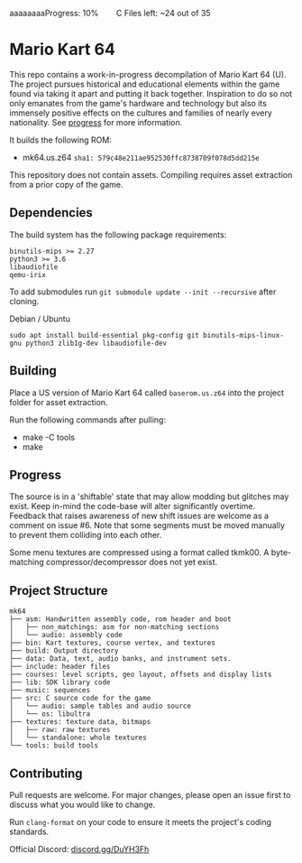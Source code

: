 aaaaaaaaProgress: 10% &nbsp;&nbsp;&nbsp;&nbsp;&nbsp;&nbsp; C Files left: ~24 out of 35
# Mario Kart 64

This repo contains a work-in-progress decompilation of Mario Kart 64 (U). The project pursues historical and educational elements within the game found via taking it apart and putting it back together. Inspiration to do so not only emanates from the game's hardware and technology but also its immensely positive effects on the cultures and families of nearly every nationality. See [progress](#Progress) for more information.

It builds the following ROM:

* mk64.us.z64 `sha1: 579c48e211ae952530ffc8738709f078d5dd215e`

This repository does not contain assets. Compiling requires asset extraction from a prior copy of the game.

## Dependencies

The build system has the following package requirements:

    binutils-mips >= 2.27
    python3 >= 3.6
    libaudiofile
    qemu-irix

To add submodules run `git submodule update --init --recursive` after cloning.

Debian / Ubuntu
```
sudo apt install build-essential pkg-config git binutils-mips-linux-gnu python3 zlib1g-dev libaudiofile-dev
```

## Building

Place a US version of Mario Kart 64 called `baserom.us.z64` into the project folder for asset extraction.

Run the following commands after pulling:

* make -C tools
* make

## Progress

The source is in a 'shiftable' state that may allow modding but glitches may exist. Keep in-mind the code-base will alter significantly overtime. Feedback that raises awareness of new shift issues are welcome as a comment on issue #6. Note that some segments must be moved manually to prevent them colliding into each other.  

Some menu textures are compressed using a format called tkmk00. A byte-matching compressor/decompressor does not yet exist.   

## Project Structure
	
	mk64
	├── asm: Handwritten assembly code, rom header and boot
	│   ├── non_matchings: asm for non-matching sections
	│   └── audio: assembly code
	├── bin: Kart textures, course vertex, and textures
	├── build: Output directory
	├── data: Data, text, audio banks, and instrument sets.
	├── include: header files
	├── courses: level scripts, geo layout, offsets and display lists
	├── lib: SDK library code
	├── music: sequences
	├── src: C source code for the game
	│   └── audio: sample tables and audio source
	│   └── os: libultra
	├── textures: texture data, bitmaps
	│   ├── raw: raw textures
  	│   └── standalone: whole textures
	└── tools: build tools

## Contributing

Pull requests are welcome. For major changes, please open an issue first to
discuss what you would like to change.

Run `clang-format` on your code to ensure it meets the project's coding standards.

Official Discord: [discord.gg/DuYH3Fh](https://discord.gg/DuYH3Fh)
